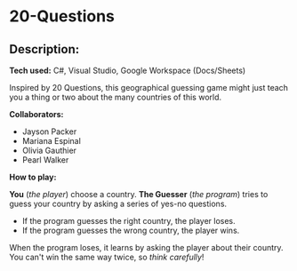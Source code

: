 # 20-Questions

## Description:
**Tech used:** C#, Visual Studio, Google Workspace (Docs/Sheets)

Inspired by 20 Questions, this geographical guessing game might just teach you a thing or two about the many countries of this world.

**Collaborators:**
  - Jayson Packer
  - Mariana Espinal
  - Olivia Gauthier
  - Pearl Walker

**How to play:**

**You** (*the player*) choose a country.
**The Guesser** (*the program*) tries to guess your country by asking a series of yes-no questions.
  - If the program guesses the right country, the player loses. 
  - If the program guesses the wrong country, the player wins.

When the program loses, it learns by asking the player about their country. You can't win the same way twice, so *think carefully*!


